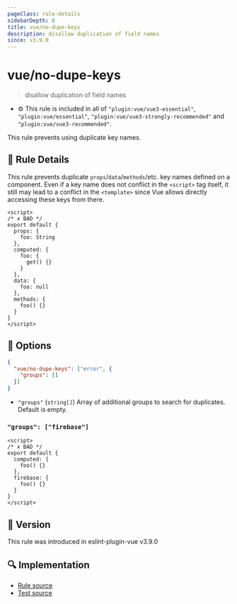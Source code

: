 ```yaml
---
pageClass: rule-details
sidebarDepth: 0
title: vue/no-dupe-keys
description: disallow duplication of field names
since: v3.9.0
---
```


# vue/no-dupe-keys

> disallow duplication of field names

- :gear: This rule is included in all of `"plugin:vue/vue3-essential"`, `"plugin:vue/essential"`, `"plugin:vue/vue3-strongly-recommended"` and `"plugin:vue/vue3-recommended"`.

This rule prevents using duplicate key names.

## :book: Rule Details

This rule prevents duplicate `props`/`data`/`methods`/etc. key names defined on a component.
Even if a key name does not conflict in the `<script>` tag itself, it still may lead to a conflict in the `<template>` since Vue allows directly accessing these keys from there.

<eslint-code-block :rules="{'vue/no-dupe-keys': ['error']}">

```vue
<script>
/* ✗ BAD */
export default {
  props: {
    foo: String
  },
  computed: {
    foo: {
      get() {}
    }
  },
  data: {
    foo: null
  },
  methods: {
    foo() {}
  }
}
</script>
```

</eslint-code-block>

## :wrench: Options

```json
{
  "vue/no-dupe-keys": ["error", {
    "groups": []
  }]
}
```

- `"groups"` (`string[]`) Array of additional groups to search for duplicates. Default is empty.

### `"groups": ["firebase"]`

<eslint-code-block :rules="{'vue/no-dupe-keys': ['error', {groups: ['firebase']}]}">

```vue
<script>
/* ✗ BAD */
export default {
  computed: {
    foo() {}
  },
  firebase: {
    foo() {}
  }
}
</script>
```

</eslint-code-block>

## :rocket: Version

This rule was introduced in eslint-plugin-vue v3.9.0

## :mag: Implementation

- [Rule source](https://github.com/vuejs/eslint-plugin-vue/blob/master/lib/rules/no-dupe-keys.js)
- [Test source](https://github.com/vuejs/eslint-plugin-vue/blob/master/tests/lib/rules/no-dupe-keys.js)

